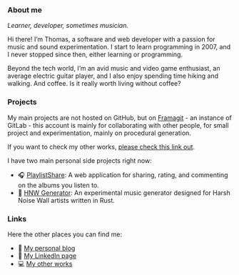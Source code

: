 ### About me

*Learner, developer, sometimes musician.*

Hi there! I’m Thomas, a software and web developer with a passion for music and sound experimentation. I start to learn programming in 2007, and I never stopped since then, either learning or programming.

Beyond the tech world, I’m an avid music and video game enthusiast, an average electric guitar player, and I also enjoy spending time hiking and walking. And coffee. Is it really worth living without coffee?

### Projects

My main projects are not hosted on GitHub, but on [Framagit](https://framagit.org/blchrd) - an instance of GitLab - this account is mainly for collaborating with other people, for small project and experimentation, mainly on procedural generation.

If you want to check my other works, [please check this link out](https://framagit.org/blchrd).

I have two main personal side projects right now:

* 🎧 [PlaylistShare](https://framagit.org/playlistshare/): A web application for sharing, rating, and commenting on the albums you listen to.
* 🎵 [HNW Generator](https://framagit.org/blchrd/rust-hnwgen/): An experimental music generator designed for Harsh Noise Wall artists written in Rust.

### Links

Here the other places you can find me:

* 📓 [My personal blog](https://blchrd.eu)
* 💼 [My LinkedIn page](https://www.linkedin.com/in/blchrd)
* 💻 [My other works](https://framagit.org/blchrd)
